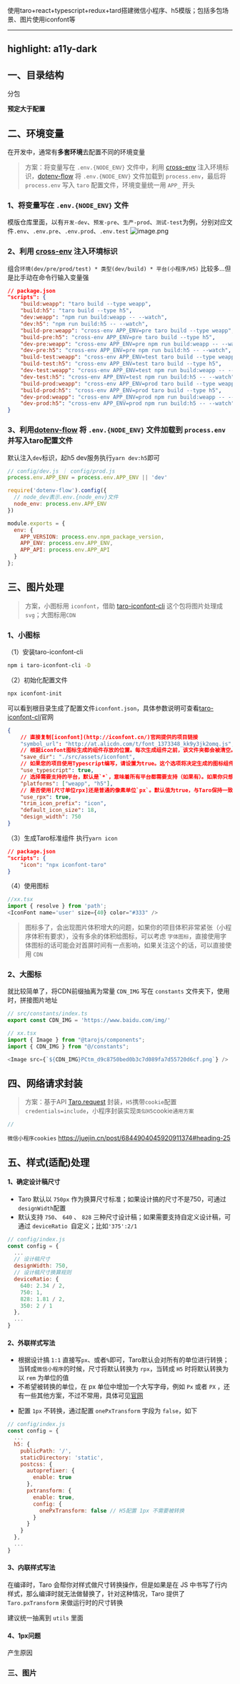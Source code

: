 使用taro+react+typescript+redux+tard搭建微信小程序、h5模版；包括多包场景、图片使用iconfont等

---
highlight: a11y-dark
---
## 一、目录结构

分包

**预定大于配置**

## 二、环境变量

在开发中，通常有**多套环境**去配置不同的环境变量

> 方案：将变量写在 `.env.{NODE_ENV}` 文件中，利用 [cross-env](https://www.npmjs.com/package/cross-env) 注入环境标识，[dotenv-flow](https://www.npmjs.com/package/dotenv-flow) 将 `.env.{NODE_ENV}` 文件加载到 `process.env`，最后将 `process.env` 写入 `taro` 配置文件，环境变量统一用 `APP_` 开头
### 1、将变量写在 `.env.{NODE_ENV}` 文件
模版仓库里面，以有`开发-dev`、`预发-pre`、`生产-prod`、`测试-test`为例，分别对应文件`.env`、`.env.pre`、`.env.prod`、`.env.test`
![image.png](https://p9-juejin.byteimg.com/tos-cn-i-k3u1fbpfcp/63d8e2f4187d4c30bbccb08db0152cc3~tplv-k3u1fbpfcp-watermark.image?)

### 2、利用 [cross-env](https://www.npmjs.com/package/cross-env) 注入环境标识
组合`环境(dev/pre/prod/test) * 类型(dev/build) * 平台(小程序/H5)` 比较多...但是比手动在命令行输入变量强
```json
// package.json
"scripts": {
    "build:weapp": "taro build --type weapp",
    "build:h5": "taro build --type h5",
    "dev:weapp": "npm run build:weapp -- --watch",
    "dev:h5": "npm run build:h5 -- --watch",
    "build-pre:weapp": "cross-env APP_ENV=pre taro build --type weapp",
    "build-pre:h5": "cross-env APP_ENV=pre taro build --type h5",
    "dev-pre:weapp": "cross-env APP_ENV=pre npm run build:weapp -- --watch",
    "dev-pre:h5": "cross-env APP_ENV=pre npm run build:h5 -- --watch",
    "build-test:weapp": "cross-env APP_ENV=test taro build --type weapp",
    "build-test:h5": "cross-env APP_ENV=test taro build --type h5",
    "dev-test:weapp": "cross-env APP_ENV=test npm run build:weapp -- --watch",
    "dev-test:h5": "cross-env APP_ENV=test npm run build:h5 -- --watch",
    "build-prod:weapp": "cross-env APP_ENV=prod taro build --type weapp",
    "build-prod:h5": "cross-env APP_ENV=prod taro build --type h5",
    "dev-prod:weapp": "cross-env APP_ENV=prod npm run build:weapp -- --watch",
    "dev-prod:h5": "cross-env APP_ENV=prod npm run build:h5 -- --watch"
}
```

### 3、利用[dotenv-flow](https://www.npmjs.com/package/dotenv-flow) 将 `.env.{NODE_ENV}` 文件加载到 `process.env`并写入taro配置文件
默认注入`dev`标识，起h5 dev服务执行`yarn dev:h5`即可
```js
// config/dev.js ｜ config/prod.js
process.env.APP_ENV = process.env.APP_ENV || 'dev'

require('dotenv-flow').config({
  // node_dev表示.env.{node_env}文件
  node_env: process.env.APP_ENV
})

module.exports = {
  env: {
    APP_VERSION: process.env.npm_package_version,
    APP_ENV: process.env.APP_ENV,
    APP_API: process.env.APP_API
  }
};
```

## 三、图片处理
> 方案，小图标用 `iconfont`，借助 [taro-iconfont-cli](https://www.npmjs.com/package/taro-iconfont-cli) 这个包将图片处理成 `svg`；大图标用`CDN`

### 1、小图标
（1）安装taro-iconfont-cli
```bash
npm i taro-iconfont-cli -D
```
（2）初始化配置文件

```bash
npx iconfont-init
```
可以看到根目录生成了配置文件`iconfont.json`，具体参数说明可查看[taro-iconfont-cli](https://www.npmjs.com/package/taro-iconfont-cli)官网
```json
{
    // 直接复制[iconfont](http://iconfont.cn/)官网提供的项目链接
    "symbol_url": "http://at.alicdn.com/t/font_1373348_kk9y3jk2omq.js",
    // 根据iconfont图标生成的组件存放的位置。每次生成组件之前，该文件夹都会被清空。
    "save_dir": "./src/assets/iconfont",
    // 如果您的项目使用Typescript编写，请设置为true。这个选项将决定生成的图标组件是`.tsx`还是`.js`后缀。
    "use_typescript": true,
    // 选择需要支持的平台，默认是`*`，意味着所有平台都需要支持（如果有）。如果你只想支持部分平台，也可以设置成数组：
    "platforms": ["weapp", "h5"],
    // 是否使用[尺寸单位rpx]还是普通的像素单位`px`。默认值为true，与Taro保持一致的缩放。您也可以设置为false，强制使用`px`
    "use_rpx": true,
    "trim_icon_prefix": "icon",
    "default_icon_size": 18,
    "design_width": 750
}
```
（3）生成Taro标准组件
执行`yarn icon`
```json
// package.json
"scripts": {
    "icon": "npx iconfont-taro"
}
```
（4）使用图标
```js
//xx.tsx
import { resolve } from 'path';
<IconFont name='user' size={40} color="#333" />
```
> 图标多了，会出现图片体积增大的问题，如果你的项目体积非常紧张（小程序体积有要求），没有多余的体积给图标，可以考虑 `字体图标`，直接使用字体图标的话可能会对首屏时间有一点影响，如果关注这个的话，可以直接使用 `CDN`
### 2、大图标
就比较简单了，将CDN前缀抽离为常量 `CDN_IMG` 写在 `constants` 文件夹下，使用时，拼接图片地址
```js
// src/constants/index.ts
export const CDN_IMG = 'https://www.baidu.com/img/'
```

```js
// xx.tsx
import { Image } from "@tarojs/components";
import { CDN_IMG } from "@/constants";

<Image src={`${CDN_IMG}PCtm_d9c8750bed0b3c7d089fa7d55720d6cf.png`} />
```

## 四、网络请求封装
> 方案：基于API [Taro.request](https://nervjs.github.io/taro/docs/apis/network/request/request/) 封装，`H5`携带`cookie`配置`credentials=include`，小程序封装实现`类似H5`cookie`通用方案`

```js
// 

```
`微信小程序cookies`
https://juejin.cn/post/6844904045920911374#heading-25

## 五、样式(适配)处理

#### 1、确定设计稿尺寸

-   Taro 默认以 `750px` 作为换算尺寸标准；如果设计搞的尺寸不是750，可通过 `designWidth`配置
-   默认支持 `750`、 `640` 、 `828` 三种尺寸设计稿；如果需要支持自定义设计稿，可通过 ` deviceRatio  `自定义；比如`'375':2/1`

```js
// config/index.js
const config = {
  ...
  // 设计稿尺寸
  designWidth: 750,
  // 设计稿尺寸换算规则
  deviceRatio: {
    640: 2.34 / 2,
    750: 1,
    828: 1.81 / 2,
    350: 2 / 1
  },
  ...
}
```

#### 2、外联样式写法

-   根据设计搞 `1:1` 直接写`px`、或者`%`即可，Taro默认会对所有的单位进行转换；当转成`微信小程序`的时候，尺寸将默认转换为 `rpx`，当转成 `H5` 时将默认转换为以 `rem` 为单位的值
-   不希望被转换的单位，在 px 单位中增加一个大写字母，例如 `Px` 或者 `PX` ，还有一些其他方案，不过不常用，具体可见[官网](https://taro-docs.jd.com/taro/docs/size)

<!---->

-   配置 `1px` 不转换，通过配置 `onePxTransform` 字段为 `false`，如下

```js
// config/index.js
const config = {
  ...
  h5: {
    publicPath: '/',
    staticDirectory: 'static',
    postcss: {
      autoprefixer: {
        enable: true
      },
      pxtransform: {
        enable: true,
        config: {
          onePxTransform: false // H5配置 1px 不需要被转换
        }
      }
    }
  },
  ...
}
```

#### 3、内联样式写法

在编译时，Taro 会帮你对样式做尺寸转换操作，但是如果是在 JS 中书写了行内样式，那么编译时就无法做替换了，针对这种情况，Taro 提供了 `Taro.pxTransform` 来做运行时的尺寸转换

建议统一抽离到 `utils` 里面

#### 4、1px问题

产生原因


### 三、图片
